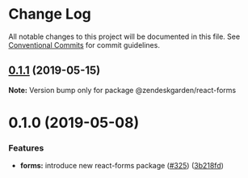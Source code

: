 # Change Log

All notable changes to this project will be documented in this file.
See [Conventional Commits](https://conventionalcommits.org) for commit guidelines.

## [0.1.1](https://github.com/zendeskgarden/react-components/compare/@zendeskgarden/react-forms@0.1.0...@zendeskgarden/react-forms@0.1.1) (2019-05-15)

**Note:** Version bump only for package @zendeskgarden/react-forms





# 0.1.0 (2019-05-08)


### Features

* **forms:** introduce new react-forms package ([#325](https://github.com/zendeskgarden/react-components/issues/325)) ([3b218fd](https://github.com/zendeskgarden/react-components/commit/3b218fd))
